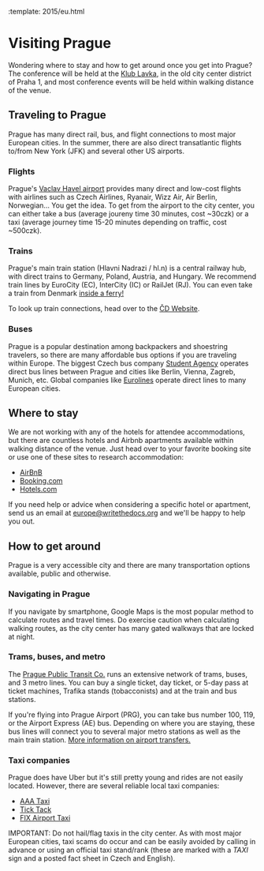 :template: 2015/eu.html

# Visiting Prague

Wondering where to stay and how to get around once you get into Prague? The
conference will be held at the [Klub Lavka][klub], in the old city center district
of Praha 1, and most conference events will be held within walking distance of the venue.

[klub]: http://www.lavka.cz/en/

## Traveling to Prague

Prague has many direct rail, bus, and flight connections to most major European cities. 
In the summer, there are also direct transatlantic flights to/from New York (JFK) and 
several other US airports.

### Flights

Prague's [Vaclav Havel airport](http://www.prg.aero/en/) provides many direct and low-cost
flights with airlines such as Czech Airlines, Ryanair, Wizz Air, Air Berlin, Norwegian... 
You get the idea. To get from the airport to the city center, you can either take a bus 
(average joureny time 30 minutes, cost ~30czk) or a taxi (average journey time 15-20 minutes
depending on traffic, cost ~500czk).

### Trains

Prague's main train station (Hlavni Nadrazi / hl.n) is a central railway hub, with direct
trains to Germany, Poland, Austria, and Hungary. We recommend train lines by EuroCity (EC), 
InterCity (IC) or RailJet (RJ). You can even take a train from Denmark
 [inside a ferry!](http://en.wikipedia.org/wiki/Vogelfluglinie)

To look up train connections, head over to the [ČD Website](https://www.cd.cz/eshop/default.aspx).

### Buses

Prague is a popular destination among backpackers and shoestring travelers,
so there are many affordable bus options if you are traveling within Europe. 
The biggest Czech bus company [Student Agency](http://www.studentagency.eu/) operates direct
bus lines between Prague and cities like Berlin, Vienna, Zagreb, Munich, etc. Global companies like
[Eurolines](http://www.eurolines.com/en/) operate direct lines to many European cities.


## Where to stay

We are not working with any of the hotels for attendee accommodations, but
there are countless hotels and Airbnb apartments available within walking distance of the venue.
Just head over to your favorite booking site or use one of these sites to research accommodation:

* [AirBnB](https://www.airbnb.com/)
* [Booking.com](http://www.booking.com/)
* [Hotels.com](http://www.hotels.com/)

If you need help or advice when considering a specific hotel or apartment, 
send us an email at [europe@writethedocs.org](mailto:europe@writethedocs.org)
and we'll be happy to help you out.

## How to get around

Prague is a very accessible city and there are many transportation
options available, public and otherwise.

### Navigating in Prague

If you navigate by smartphone, Google Maps is the most popular method to calculate
routes and travel times. Do exercise caution when calculating walking routes, as the
city center has many gated walkways that are locked at night. 

### Trams, buses, and metro

The [Prague Public Transit Co.](http://www.dpp.cz/en/) runs an extensive network
of trams, buses, and 3 metro lines. You can buy a single ticket, day ticket, 
or 5-day pass at ticket machines, Trafika stands (tobacconists) and at the train and
bus stations. 

If you're flying into Prague Airport (PRG), you can take bus number 100, 119, or the
Airport Express (AE) bus. Depending on where you are staying, these bus lines
will connect you to several major metro stations as well as the main train station. 
[More information on airport transfers.](http://www.dpp.cz/en/public-transit-to-prague-airport/)

### Taxi companies

Prague does have Uber but it's still pretty young and rides are not easily located.
However, there are several reliable local taxi companies:

* [AAA Taxi](http://www.aaataxi.cz/en/)
* [Tick Tack](http://www.ticktack.cz/en)
* [FIX Airport Taxi](http://www.airportcars.cz/?page=o-nas&lang=en)

IMPORTANT: Do not hail/flag taxis in the city center. As with most major European cities,
taxi scams do occur and can be easily avoided by calling in advance or using an official taxi
stand/rank (these are marked with a _TAXI_ sign and a posted fact sheet in Czech and English).
